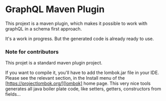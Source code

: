 # GraphQL Maven Plugin

This projext is a maven plugin, which makes it possible to work with graphQL in a schema first approach.

It's a work in progress. But the generated code is already ready to use.

### Note for contributors

This projet is a standard maven plugin project. 

If you want to compile it, you'll have to add the lombok.jar file in your IDE. Please see the relevant section, in the Install menu of the [https://projectlombok.org/][lombok] home page. This very nice tools generates all java boiler plate code, like setters, getters, constructors from fields...


[lombok]: https://projectlombok.org/